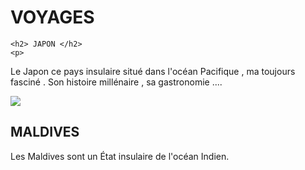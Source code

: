 <html>
  <head>

  </head>
  <body>
    <h1> VOYAGES </h1>
  
    <h2> JAPON </h2>
    <p>
    
Le Japon ce pays insulaire situé dans l'océan Pacifique , ma toujours fasciné .
Son histoire millénaire , sa gastronomie ....<p>
 
  <img src= " https://media.istockphoto.com/photos/osaka-tower-japan-picture-id962650558 "   >
  
  
   
  <body>
    <h2> MALDIVES </h2>
  
    
 <p>  Les Maldives sont un État insulaire de l'océan Indien.
  
  
   <p>
